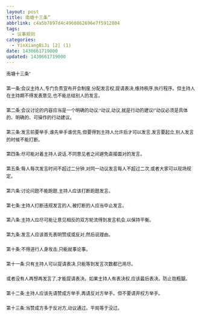 ```yaml
---
layout: post
title: 南塘十三条”
abbrlink: c4a5b7897d4c4960862696e7f5912804
tags:
  - 议事规则
categories:
  - YinXiangBiJi [2] (1)
date: 1430661719000
updated: 1430661719000
---
```


<en-note style="word-wrap: break-word; -webkit-nbsp-mode: space; -webkit-line-break: after-white-space;">
  <span style="color: rgb(17, 17, 17); font-family: Helvetica, Arial, sans-serif; font-size: 12px; line-height: 19.4400005340576px; widows: 1; background-color: rgb(255, 255, 255);">
    南塘十三条&rdquo;&nbsp;
    <br>
    <br>
    第一条:会议主持人,专门负责宣布开会制度,分配发言权,提请表决,维持秩序,执行程序。但主持人在主持期不得发表意见,也不能总结别人的发言。&nbsp;
    <br>
    <br>
    第二条:会议讨论的内容应当是一个明确的动议:&ldquo;动议,动议,就是行动的建议!&rdquo;动议必须是具体的、明确的、可操作的行动建议。&nbsp;
    <br>
    <br>
    第三条:发言前要举手,谁先举手谁优先,但要得到主持人允许后才可以发言,发言要起立,别人发言的时候不能打断。&nbsp;
    <br>
    <br>
    第四条:尽可能对着主持人说话,不同意见者之间避免直接面对的发言。&nbsp;
    <br>
    <br>
    第五条:每人每次发言时间不超过二分钟,对同一动议发言每人不超过二次,或者大家可以现场规定。&nbsp;
    <br>
    <br>
    第六条:讨论问题不能跑题,主持人应该打断跑题发言。&nbsp;
    <br>
    <br>
    第七条:主持人打断违规发言的人,被打断的人应当中止发言。&nbsp;
    <br>
    <br>
    第八条:主持人应尽可能让意见相反的双方轮流得到发言机会,以保持平衡。&nbsp;
    <br>
    <br>
    第九条:发言人应该首先表明赞成或反对,然后说理由。&nbsp;
    <br>
    <br>
    第十条:不得进行人身攻击,只能就事论事。&nbsp;
    <br>
    <br>
    第十一条:只有主持人可以提请表决,只能等到发言次数都已用尽。&nbsp;
    <br>
    <br>
    或者没有人再想再发言了,才能提请表决。如果主持人有表决权,应该最后表决。防止抱粗腿。
    <br>
    <br>
    第十二条:主持人应该先请赞成方举手,再请反对方举手。但不要请弃权方举手。&nbsp;
    <br>
    <br>
    第十三条:当赞成方多于反对方,动议通过。平局等于没过。
  </span>
  <span style="color: rgb(17, 17, 17); font-family: Helvetica, Arial, sans-serif; font-size: 12px; line-height: 19.4400005340576px; widows: 1; background-color: rgb(255, 255, 255);">&nbsp;</span>
</en-note>
